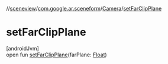 //[sceneview](../../../index.md)/[com.google.ar.sceneform](../index.md)/[Camera](index.md)/[setFarClipPlane](set-far-clip-plane.md)

# setFarClipPlane

[androidJvm]\
open fun [setFarClipPlane](set-far-clip-plane.md)(farPlane: [Float](https://kotlinlang.org/api/latest/jvm/stdlib/kotlin/-float/index.html))
